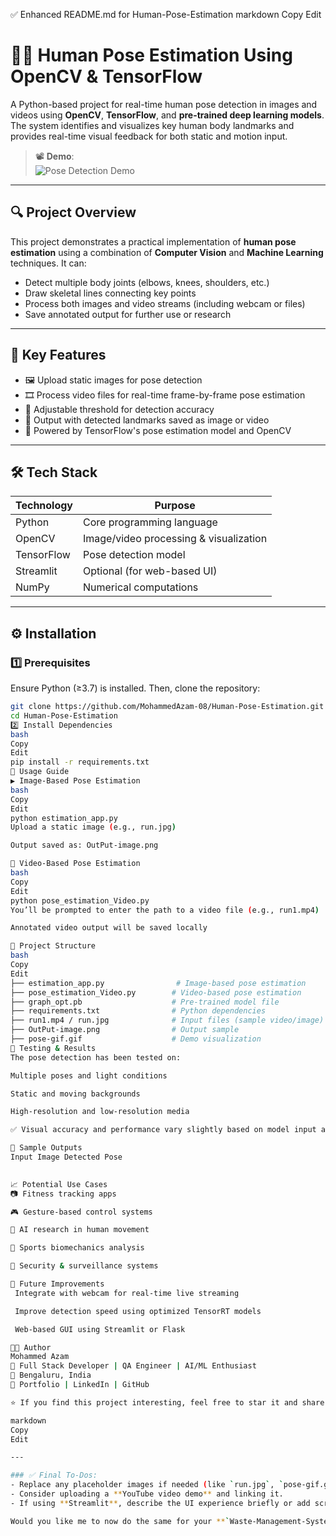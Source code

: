 ✅ Enhanced README.md for Human-Pose-Estimation
markdown
Copy
Edit
# 🧍‍♂️ Human Pose Estimation Using OpenCV & TensorFlow

A Python-based project for real-time human pose detection in images and videos using **OpenCV**, **TensorFlow**, and **pre-trained deep learning models**. The system identifies and visualizes key human body landmarks and provides real-time visual feedback for both static and motion input.

> 📽️ **Demo**:  
> ![Pose Detection Demo](pose-gif.gif)

---

## 🔍 Project Overview

This project demonstrates a practical implementation of **human pose estimation** using a combination of **Computer Vision** and **Machine Learning** techniques. It can:
- Detect multiple body joints (elbows, knees, shoulders, etc.)
- Draw skeletal lines connecting key points
- Process both images and video streams (including webcam or files)
- Save annotated output for further use or research

---

## 📌 Key Features

- 🖼️ Upload static images for pose detection
- 🎞️ Process video files for real-time frame-by-frame pose estimation
- 🎯 Adjustable threshold for detection accuracy
- 💾 Output with detected landmarks saved as image or video
- 🧠 Powered by TensorFlow's pose estimation model and OpenCV

---

## 🛠️ Tech Stack

| Technology  | Purpose                             |
|-------------|-------------------------------------|
| Python      | Core programming language           |
| OpenCV      | Image/video processing & visualization |
| TensorFlow  | Pose detection model                |
| Streamlit   | Optional (for web-based UI)         |
| NumPy       | Numerical computations              |

---

## ⚙️ Installation

### 1️⃣ Prerequisites

Ensure Python (≥3.7) is installed. Then, clone the repository:

```bash
git clone https://github.com/MohammedAzam-08/Human-Pose-Estimation.git
cd Human-Pose-Estimation
2️⃣ Install Dependencies
bash
Copy
Edit
pip install -r requirements.txt
🚀 Usage Guide
▶️ Image-Based Pose Estimation
bash
Copy
Edit
python estimation_app.py
Upload a static image (e.g., run.jpg)

Output saved as: OutPut-image.png

🎥 Video-Based Pose Estimation
bash
Copy
Edit
python pose_estimation_Video.py
You’ll be prompted to enter the path to a video file (e.g., run1.mp4)

Annotated video output will be saved locally

📂 Project Structure
bash
Copy
Edit
├── estimation_app.py                # Image-based pose estimation
├── pose_estimation_Video.py        # Video-based pose estimation
├── graph_opt.pb                    # Pre-trained model file
├── requirements.txt                # Python dependencies
├── run1.mp4 / run.jpg              # Input files (sample video/image)
├── OutPut-image.png                # Output sample
├── pose-gif.gif                    # Demo visualization
🧪 Testing & Results
The pose detection has been tested on:

Multiple poses and light conditions

Static and moving backgrounds

High-resolution and low-resolution media

✅ Visual accuracy and performance vary slightly based on model input and lighting conditions.

📸 Sample Outputs
Input Image	Detected Pose
	

📈 Potential Use Cases
📷 Fitness tracking apps

🎮 Gesture-based control systems

🧠 AI research in human movement

🏃 Sports biomechanics analysis

🔐 Security & surveillance systems

🤖 Future Improvements
 Integrate with webcam for real-time live streaming

 Improve detection speed using optimized TensorRT models

 Web-based GUI using Streamlit or Flask

👨‍💻 Author
Mohammed Azam
💼 Full Stack Developer | QA Engineer | AI/ML Enthusiast
📍 Bengaluru, India
🔗 Portfolio | LinkedIn | GitHub

⭐ If you find this project interesting, feel free to star it and share it.

markdown
Copy
Edit

---

### ✅ Final To-Dos:
- Replace any placeholder images if needed (like `run.jpg`, `pose-gif.gif`).
- Consider uploading a **YouTube video demo** and linking it.
- If using **Streamlit**, describe the UI experience briefly or add screenshots.

Would you like me to now do the same for your **`Waste-Management-System`** or **`Examify`** project?
